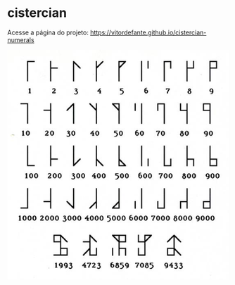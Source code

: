 # cistercian

Acesse a página do projeto: https://vitordefante.github.io/cistercian-numerals


![Exemplo de número](https://raw.githubusercontent.com/wrclark/cistercian/main/numerals.png)
